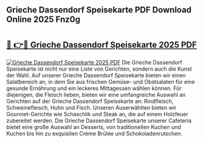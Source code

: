 ## Grieche Dassendorf Speisekarte PDF Download Online 2025 Fnz0g

# <h2><a href="http://gc813y8.nevu.top/?p=Grieche+Dassendorf+Speisekarte">🔗 👉🔴 Grieche Dassendorf Speisekarte 2025 PDF</a></h2>

[![Grieche Dassendorf Speisekarte 2025 PDF](https://i.imgur.com/dBaPXMq.png)](http://gc813y8.nevu.top/?p=Grieche+Dassendorf+Speisekarte)
Die Grieche Dassendorf Speisekarte ist nicht nur eine Liste von Gerichten, sondern auch die Kunst der Wahl. Auf unserer Grieche Dassendorf Speisekarte bieten wir einen Salatbereich an, in dem Sie aus frischen Gemüse- und Obstsalaten für eine gesunde Ernährung und ein leckeres Mittagessen wählen können. Für diejenigen, die Fleisch lieben, bieten wir eine umfangreiche Auswahl an Gerichten auf der Grieche Dassendorf Speisekarte an: Rindfleisch, Schweinefleisch, Huhn und Fisch. Unseren Auserwählten bieten wir Gourmet-Gerichte wie Schaschlik und Steak an, die auf einem Holzfeuer zubereitet werden. Die Grieche Dassendorf Speisekarte unserer Cafeteria bietet eine große Auswahl an Desserts, von traditionellen Kuchen und Kuchen bis hin zu exquisiten Crème Brûlée und Schokoladenrutschen.
